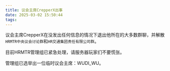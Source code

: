 ```yaml
---
title: 议会主席CrepperX出事
date: 2025-03-02 15:50:44
tags:
---
```

议会主席CrepperX在没发出任何信息的情况下退出他所在的大多数群聊，并解散`HRMTR中央议会讨论群`和`HR交通集团责任有限公司群`。

目前HRMTR管理组已紧急处理，请服务器玩家们不要慌张。

管理组已选举出一位临时议会主席：WUDI_WU。